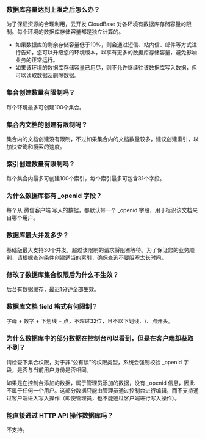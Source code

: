 ### 数据库容量达到上限之后怎么办？
为了保证资源的合理利用，云开发 CloudBase 对各环境有数据库存储容量的限制。每个环境的数据库存储容量都是独立计算的。
- 如果数据库的剩余存储容量低于10%，则会通过短信、站内信、邮件等方式进行告知，您可以升级您的环境版本，以享有更多的数据库存储容量，避免影响业务的正常运行。
- 如果该环境的数据库存储容量已用尽，则不允许继续往该数据库写入数据，但可以读取数据及删除数据。

### 集合创建数量有限制吗？
每个环境最多可创建100个集合。


### 集合内文档的创建有限制吗？
集合内的文档创建没有限制，不过如果集合内的文档数量较多，建议创建索引，以加快查询和搜索的速度。


### 索引创建数量有限制吗？
每个集合内最多可创建100个索引，每个索引最多可包含31个字段。


### 为什么数据库都有 _openid 字段？
每个从 微信客户端 写入的数据，都默认带一个 _openid 字段，用于标识该文档来自哪个用户。


### 数据库最大并发多少？
基础版最大支持30个并发，超过该限制的请求将阻塞等待。为了保证您的业务顺利，请根据查询条件创建适当的索引，确保查询不要阻塞太长时间。


### 修改了数据库集合权限后为什么不生效？
后台有数据缓存，最迟1分钟全部生效。


### 数据库文档 field 格式有何限制？
字母 + 数字 + 下划线 + 点，不超过32位，且不以下划线、/、点开头。

### 为什么数据库中的部分数据在控制台可以看到，但是在客户端却获取不到？
请检查下集合权限，对于非“公有读”的权限类型，系统会强制校验 _openid 字段，是否与当前用户身份是否相同。

如果是在控制台添加的数据，属于管理员添加的数据，没有 _openid 信息，因此不属于任何一个用户。这部分数据只能由管理员通过控制台进行编辑，而不支持通过客户端进入写入操作（即使管理员，也不能通过客户端进行写入操作）。

### 能直接通过 HTTP API 操作数据库吗？
不支持。

